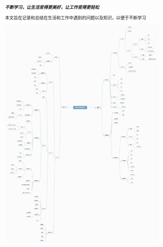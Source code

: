 ***不断学习，让生活变得更美好，让工作变得更轻松***

本文旨在记录和总结在生活和工作中遇到的问题以及知识，以便于不断学习

![智能产品优化](%E6%99%BA%E8%83%BD%E4%BA%A7%E5%93%81%E6%80%A7%E8%83%BD%E4%BC%98%E5%8C%96.png)
